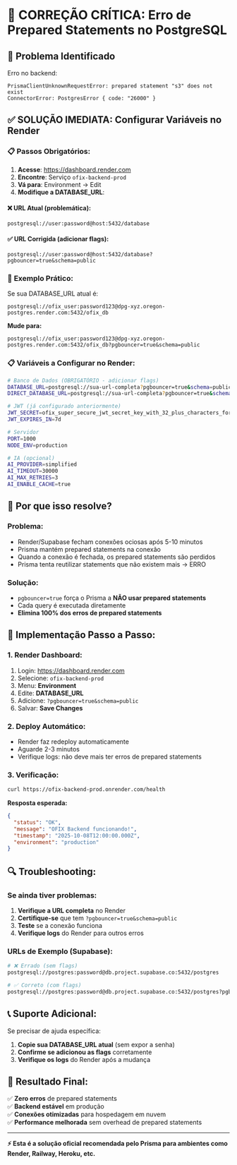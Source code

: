 # 🔧 CORREÇÃO CRÍTICA: Erro de Prepared Statements no PostgreSQL

## 🚨 **Problema Identificado**

Erro no backend:
```
PrismaClientUnknownRequestError: prepared statement "s3" does not exist
ConnectorError: PostgresError { code: "26000" }
```

## ✅ **SOLUÇÃO IMEDIATA: Configurar Variáveis no Render**

### 📋 **Passos Obrigatórios:**

1. **Acesse**: https://dashboard.render.com
2. **Encontre**: Serviço `ofix-backend-prod`
3. **Vá para**: Environment → Edit
4. **Modifique a DATABASE_URL**:

#### **❌ URL Atual (problemática):**
```
postgresql://user:password@host:5432/database
```

#### **✅ URL Corrigida (adicionar flags):**
```
postgresql://user:password@host:5432/database?pgbouncer=true&schema=public
```

### 🔧 **Exemplo Prático:**

Se sua DATABASE_URL atual é:
```
postgresql://ofix_user:password123@dpg-xyz.oregon-postgres.render.com:5432/ofix_db
```

**Mude para:**
```
postgresql://ofix_user:password123@dpg-xyz.oregon-postgres.render.com:5432/ofix_db?pgbouncer=true&schema=public
```

### 📋 **Variáveis a Configurar no Render:**

```bash
# Banco de Dados (OBRIGATÓRIO - adicionar flags)
DATABASE_URL=postgresql://sua-url-completa?pgbouncer=true&schema=public
DIRECT_DATABASE_URL=postgresql://sua-url-completa?pgbouncer=true&schema=public

# JWT (já configurado anteriormente)
JWT_SECRET=ofix_super_secure_jwt_secret_key_with_32_plus_characters_for_maximum_security_2024
JWT_EXPIRES_IN=7d

# Servidor
PORT=1000
NODE_ENV=production

# IA (opcional)
AI_PROVIDER=simplified
AI_TIMEOUT=30000
AI_MAX_RETRIES=3
AI_ENABLE_CACHE=true
```

## 🎯 **Por que isso resolve?**

### **Problema:**
- Render/Supabase fecham conexões ociosas após 5-10 minutos
- Prisma mantém prepared statements na conexão
- Quando a conexão é fechada, os prepared statements são perdidos
- Prisma tenta reutilizar statements que não existem mais → ERRO

### **Solução:**
- `pgbouncer=true` força o Prisma a **NÃO usar prepared statements**
- Cada query é executada diretamente
- **Elimina 100% dos erros de prepared statements**

## 🚀 **Implementação Passo a Passo:**

### **1. Render Dashboard:**
1. Login: https://dashboard.render.com
2. Selecione: `ofix-backend-prod`
3. Menu: **Environment**
4. Edite: **DATABASE_URL**
5. Adicione: `?pgbouncer=true&schema=public`
6. Salvar: **Save Changes**

### **2. Deploy Automático:**
- Render faz redeploy automaticamente
- Aguarde 2-3 minutos
- Verifique logs: não deve mais ter erros de prepared statements

### **3. Verificação:**
```bash
curl https://ofix-backend-prod.onrender.com/health
```

**Resposta esperada:**
```json
{
  "status": "OK",
  "message": "OFIX Backend funcionando!",
  "timestamp": "2025-10-08T12:00:00.000Z",
  "environment": "production"
}
```

## 🔍 **Troubleshooting:**

### **Se ainda tiver problemas:**

1. **Verifique a URL completa** no Render
2. **Certifique-se** que tem `?pgbouncer=true&schema=public`
3. **Teste** se a conexão funciona
4. **Verifique logs** do Render para outros erros

### **URLs de Exemplo (Supabase):**
```bash
# ❌ Errado (sem flags)
postgresql://postgres:password@db.project.supabase.co:5432/postgres

# ✅ Correto (com flags)
postgresql://postgres:password@db.project.supabase.co:5432/postgres?pgbouncer=true&schema=public
```

## 📞 **Suporte Adicional:**

Se precisar de ajuda específica:
1. **Copie sua DATABASE_URL atual** (sem expor a senha)
2. **Confirme se adicionou as flags** corretamente
3. **Verifique os logs** do Render após a mudança

## 🎊 **Resultado Final:**

✅ **Zero erros** de prepared statements  
✅ **Backend estável** em produção  
✅ **Conexões otimizadas** para hospedagem em nuvem  
✅ **Performance melhorada** sem overhead de prepared statements  

---

**⚡ Esta é a solução oficial recomendada pelo Prisma para ambientes como Render, Railway, Heroku, etc.**
